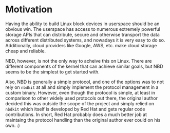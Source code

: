 # Motivation

Having the ability to build Linux block devices in userspace should be an obvious win. The userspace has access to numerous extremely powerful storage APIs that can distribute, secure and otherwise transport the data across different distributed systems, and nowadays it is very easy to do so. Additionally, cloud providers like Google, AWS, etc. make cloud storage cheap and reliable.

NBD, however, is not the only way to acheive this on Linux. There are different components of the kernel that can achieve similar goals, but NBD seems to be the simplest to get started with.

Also, NBD is generally a simple protocol, and one of the options was to not rely on `nbdkit` at all and simply implement the protocol management in a custom binary. However, even though the protocol is simple, at least in comparison to other widely used protocols out there, the original author decided this was outside the scope of the project and simply relied on `nbdkit` which itself is developed by Red Hat and gets regular code contributions. In short, Red Hat probably does a much better job at maintaing the protocol handling than the original author ever could on his own. :)